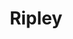 ---
title: "Ripley"
url: /la-florida/ripley-avenida-vicuna-mackenna-oriente/
shop: grandes almacenes
---